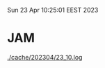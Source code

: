 Sun 23 Apr 10:25:01 EEST 2023
# JAM
<a href='./cache/202304/23_10.log'>./cache/202304/23_10.log</a>
